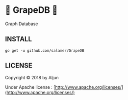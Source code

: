 # 🍇 GrapeDB 🍇
Graph Database

## INSTALL

    go get -u github.com/salamer/GrapeDB

## LICENSE
Copyright © 2018 by Aljun

Under Apache license : [http://www.apache.org/licenses/](http://www.apache.org/licenses/)
